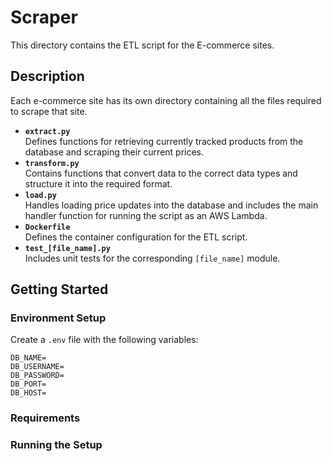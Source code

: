 # Scraper
This directory contains the ETL script for the E-commerce sites.

## Description
Each e-commerce site has its own directory containing all the files required to scrape that site.
- **`extract.py`**  
  Defines functions for retrieving currently tracked products from the database and scraping their current prices.
- **`transform.py`**  
  Contains functions that convert data to the correct data types and structure it into the required format.
- **`load.py`**  
  Handles loading price updates into the database and includes the main handler function for running the script as an AWS Lambda.
- **`Dockerfile`**  
  Defines the container configuration for the ETL script.
- **`test_[file_name].py`**  
  Includes unit tests for the corresponding `[file_name]` module.

## Getting Started

### Environment Setup
Create a `.env` file with the following variables:

```env
DB_NAME=
DB_USERNAME=
DB_PASSWORD=
DB_PORT=
DB_HOST=
```

### Requirements

### Running the Setup
